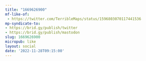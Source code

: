 ```yaml
---
title: "1669626900"
mf-like-of:
 - https://twitter.com/TerribleMaps/status/1596803070117441536
mp-syndicate-to:
- https://brid.gy/publish/twitter
- https://brid.gy/publish/mastodon
slug: 1669626900
micropub: like
layout: social
date: '2022-11-28T09:15:00'
---
```

